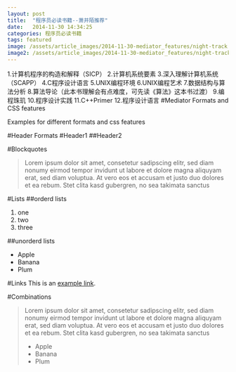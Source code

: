 ```yaml
---
layout: post
title:  "程序员必读书籍--萧井陌推荐"
date:   2014-11-30 14:34:25
categories: 程序员必读书籍
tags: featured
image: /assets/article_images/2014-11-30-mediator_features/night-track.JPG
image2: /assets/article_images/2014-11-30-mediator_features/night-track-mobile.JPG
---
```

1.计算机程序的构造和解释（SICP）
2.计算机系统要素
3.深入理解计算机系统（SCAPP）
4.C程序设计语言
5.UNIX编程环境
6.UNIX编程艺术
7.数据结构与算法分析
8.算法导论（此本书理解会有点难度，可先读《算法》这本书过渡）
9.编程珠玑
10.程序设计实践
11.C++Primer
12.程序设计语言
#Mediator Formats and CSS features

Examples for different formats and css features

#Header Formats
#Header1
##Header2

#Blockquotes
>Lorem ipsum dolor sit amet, consetetur sadipscing elitr, sed diam nonumy eirmod tempor invidunt ut labore et dolore magna aliquyam erat, sed diam voluptua. At vero eos et accusam et justo duo dolores et ea rebum. Stet clita kasd gubergren, no sea takimata sanctus

#Lists
##orderd lists
1. one
2. two
3. three

##unorderd lists
- Apple
- Banana
- Plum

#Links
This is an [example link](http://example.com/ "With a Title").

#Combinations
>Lorem ipsum dolor sit amet, consetetur sadipscing elitr, sed diam nonumy eirmod tempor invidunt ut labore et dolore magna aliquyam erat, sed diam voluptua. At vero eos et accusam et justo duo dolores et ea rebum. Stet clita kasd gubergren, no sea takimata sanctus
>
> - Apple
> - Banana
> - Plum
